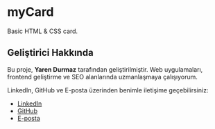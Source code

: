 # myCard
 Basic HTML & CSS card.


## Geliştirici Hakkında  
Bu proje, **Yaren Durmaz** tarafından geliştirilmiştir. Web uygulamaları, frontend geliştirme ve SEO alanlarında uzmanlaşmaya çalışıyorum.

LinkedIn, GitHub ve E-posta üzerinden benimle iletişime geçebilirsiniz:  
- [LinkedIn](https://linkedin.com/in/yarendurmaz)  
- [GitHub](https://github.com/yyarenddurmaz)
- [E-posta](mailto:yarendrmz594@gmail.com)

